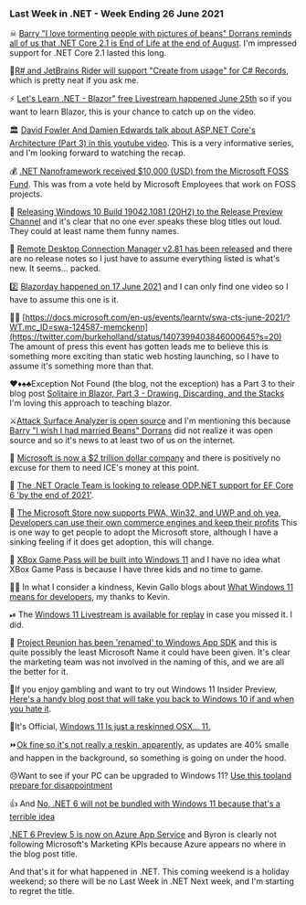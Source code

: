 ### Last Week in .NET - Week Ending 26 June 2021

☠ [Barry "I love tormenting people with pictures of beans" Dorrans reminds all of us that .NET Core 2.1 is End of Life at the end of August](https://twitter.com/blowdart/status/1407002562641883139?s=20). I'm impressed support for .NET Core 2.1 lasted this long.

🚜[R# and JetBrains Rider will support "Create from usage" for C# Records](https://twitter.com/controlflow/status/1406920589177147393?s=20), which is pretty neat if you ask me.

⚡ [Let's Learn .NET - Blazor" free Livestream happened June 25th](https://dev.to/dotnet/let-s-learn-net-blazor-free-live-stream-event-5afd) so if you want to learn Blazor, this is your chance to catch up on the video.

🏛 [David Fowler And Damien Edwards talk about ASP.NET Core's Architecture (Part 3) in this youtube video](https://www.youtube.com/watch?v=OTpxQFXxKPs).  This is a very informative series, and I'm looking forward to watching the recap.

💰 [.NET Nanoframework received $10,000 (USD) from the Microsoft FOSS Fund](https://twitter.com/nanoFramework/status/1406932013760847875).  This was from a vote held by Microsoft Employees that work on FOSS projects. 

📢 [Releasing Windows 10 Build 19042.1081 (20H2) to the Release Preview Channel](https://blogs.windows.com/windows-insider/2021/06/17/releasing-windows-10-build-19042-1081-20h2-to-release-preview-channel/) and it's clear that no one ever speaks these blog titles out loud.  They could at least name them funny names. 

📢 [Remote Desktop Connection Manager v2.81 has been released](https://docs.microsoft.com/en-us/sysinternals/downloads/rdcman) and there are no release notes so I just have to assume everything listed is what's new. It seems... packed.

2️⃣ [Blazorday happened on 17 June 2021](https://www.youtube.com/watch?v=t_UyOXydnsQ) and I can only find one video so I have to assume this one is it. 

🤷‍♀️ [https://docs.microsoft.com/en-us/events/learntv/swa-cts-june-2021/?WT.mc_ID=swa-124587-memckenn](https://twitter.com/burkeholland/status/1407399403846000645?s=20) The amount of press this event has gotten leads me to believe this is something more exciting than static web hosting launching, so I have to assume it's something more than that.

♥♦♠♣Exception Not Found (the blog, not the exception) has a Part 3 to their blog post [Solitaire in Blazor, Part 3 - Drawing, Discarding, and the Stacks](https://exceptionnotfound.net/solitaire-in-blazor-part-3-drawing-discarding-and-the-stacks/) I'm loving this approach to teaching blazor.

⚔[Attack Surface Analyzer is open source](https://github.com/microsoft/AttackSurfaceAnalyzer) and I'm mentioning this because [Barry "I wish I had married Beans" Dorrans](https://twitter.com/blowdart/status/1407472920977309696?s=20) did not realize it was open source and so it's news to at least two of us on the internet.

🎩 [Microsoft is now a $2 trillion dollar company](https://twitter.com/tomwarren/status/1407425193874792449?s=20) and there is positively no excuse for them to need ICE's money at this point.

📆 [The .NET Oracle Team is looking to release ODP.NET support for EF Core 6 'by the end of 2021'](https://medium.com/@alex.keh/oracle-support-for-net-6-and-entity-framework-core-6-statement-of-direction-cfa5d1c59ff8).

🏪 [The Microsoft Store now supports PWA, Win32, and UWP and oh yea, Developers can use their own commerce engines and keep their profits](https://twitter.com/gcaughey/status/1408086587745972224?s=20)  This is one way to get people to adopt the Microsoft store, although I have a sinking feeling if it does get adoption, this will change.

🎲 [XBox Game Pass will be built into Windows 11](https://twitter.com/gcaughey/status/1408085453044170757?s=20) and I have no idea what XBox Game Pass is because I have three kids and no time to game.

🙇‍♂️ In what I consider a kindness, Kevin Gallo blogs about [What Windows 11 means for developers](https://blogs.windows.com/windowsdeveloper/2021/06/24/what-windows-11-means-for-developers/), my thanks to Kevin.

⏯ The [Windows 11 Livestream is available for replay](https://twitter.com/Windows/status/1407832337656606723?s=20) in case you missed it. I did.

📝 [Project Reunion has been 'renamed' to Windows App SDK](https://twitter.com/gcaughey/status/1408092319090417665?s=20) and this is quite possibly the least Microsoft Name it could have been given. It's clear the marketing team was not involved in the naming of this, and we are all the better for it.

🧯If you enjoy gambling and want to try out Windows 11 Insider Preview, [Here's a handy blog post that will take you back to Windows 10 if and when you hate it](https://blogs.windows.com/windows-insider/2021/06/24/preparing-for-insider-preview-builds-of-windows-11/).

🤼It's Official, [Windows 11 Is just a reskinned OSX... 11.](https://blogs.windows.com/windowsexperience/2021/06/24/introducing-windows-11/)  

⏩[Ok fine so it's not really a reskin, apparently](https://twitter.com/unixterminal/status/1408097059702444045?s=20), as updates are 40% smalle and happen in the background, so something is going on under the hood.

😞Want to see if your PC can be upgraded to Windows 11? [Use this tooland prepare for disappointment](https://www.kunal-chowdhury.com/2021/06/windows-11-compatibility-check.html)

👍 And [No, .NET 6 will not be bundled with Windows 11 because that's a terrible idea](https://github.com/dotnet/core/issues/6411)

[.NET 6 Preview 5 is now on Azure App Service](https://azure.github.io/AppService/2021/06/25/Dot-Net-6-Preview-5-on-App-Service.html) and Byron is clearly not following Microsoft's Marketing KPIs because Azure appears no where in the blog post title.

And that's it for what happened in .NET.  This coming weekend is a holiday weekend; so there will be no Last Week in .NET Next week, and I'm starting to regret the title.

